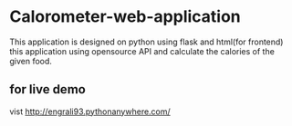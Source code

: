 # Calorometer-web-application
 
This application is designed on python using flask and html(for frontend)
this application using opensource API and calculate the calories of the given food.


## for live demo
vist http://engrali93.pythonanywhere.com/
